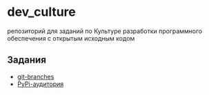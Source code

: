 # dev_culture
 репозиторий для заданий по Культуре разработки программного обеспечения с открытым исходным кодом
## Задания
- [git-branches](https://github.com/AleksandrZalygin/culture/tree/main/git_branches)
- [PyPi-аудитория](/main/tracky_tracky)
